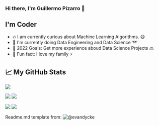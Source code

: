 <br />

###  Hi there, I'm Guillermo Pizarro :wave:

## I'm Coder

- :fire: I am currently curious about Machine Learning Algorithms. :smiley:
- :school_satchel: I'm currently doing Data Engineering and Data Science :loop:
- :rocket: 2022 Goals: Get more experience aboud Data Science Projects :soon:
- :raised_hands: Fun fact: I love my family :zap:

## &#x1f4c8; My GitHub Stats

![](https://github-profile-summary-cards.vercel.app/api/cards/profile-details?username=omarjcm&theme=github_dark)

![](https://github-profile-summary-cards.vercel.app/api/cards/repos-per-language?username=omarjcm&theme=github_dark) ![](https://github-profile-summary-cards.vercel.app/api/cards/most-commit-language?username=omarjcm&theme=github_dark)

![](https://github-profile-summary-cards.vercel.app/api/cards/stats?username=omarjcm&theme=github_dark) ![](https://github-profile-summary-cards.vercel.app/api/cards/productive-time?username=omarjcm&theme=github_dark)


Readme.md template from: ![@evandycke](https://github.com/evandycke)